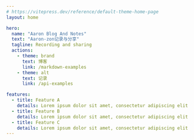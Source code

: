 ```yaml
---
# https://vitepress.dev/reference/default-theme-home-page
layout: home

hero:
  name: "Aaron Blog And Notes"
  text: "Aaron-zon记录与分享"
  tagline: Recording and sharing
  actions:
    - theme: brand
      text: 博客
      link: /markdown-examples
    - theme: alt
      text: 记录
      link: /api-examples

features:
  - title: Feature A
    details: Lorem ipsum dolor sit amet, consectetur adipiscing elit
  - title: Feature B
    details: Lorem ipsum dolor sit amet, consectetur adipiscing elit
  - title: Feature C
    details: Lorem ipsum dolor sit amet, consectetur adipiscing elit
---
```



